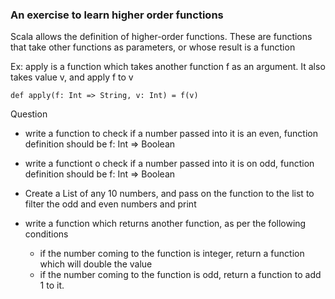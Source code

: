 ### An exercise to learn higher order functions

Scala allows the definition of higher-order functions. These are functions that take other functions as parameters, or 
whose result is a function

Ex: apply is a function which takes another function f as an argument. It also takes value v, and apply f to v

  `def apply(f: Int => String, v: Int) = f(v)`

Question

   - write a function to check if a number passed into it is an even, function definition should be
        f: Int => Boolean
   - write a functiont o check if a number passed into it is on odd, function definition should be
        f: Int => Boolean
   - Create a List of any 10 numbers, and pass on the function to the list to filter the odd and even numbers and print
   
   - write a function which returns another function, as per the following conditions
        - if the number coming to the function is integer, return a function which will double the value
        - if the number coming to the function is odd, return a function to add 1 to it.
   